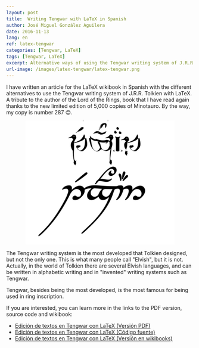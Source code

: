```yaml
---
layout: post
title:  Writing Tengwar with LaTeX in Spanish
author: José Miguel González Aguilera
date: 2016-11-13
lang: en
ref: latex-tengwar
categories: [Tengwar, LaTeX]
tags: [Tengwar, LaTeX]
excerpt: Alternative ways of using the Tengwar writing system of J.R.R. Tolkien with LaTeX. A tribute to the author of the Lord of the Rings, book that I have read again thanks to the new limited edition of 5,000 copies of Minotauro. By the way, my copy is number 287 &#128522;.
url-image: /images/latex-tengwar/latex-tengwar.png
---
```


I have written an article for the LaTeX wikibook in Spanish with the different alternatives to use the Tengwar writing system of J.R.R. Tolkien with LaTeX.
A tribute to the author of the Lord of the Rings, book that I have read again thanks to the new limited edition of 5,000 copies of Minotauro. By the way, my copy is number 287 &#128522;.

<img src="/images/latex-tengwar/latex-tengwar.png" style="display:block;margin-left:auto; margin-right:auto;" width="400px"/>

The Tengwar writing system is the most developed that Tolkien designed, but not the only one. This is what many people call "Elvish", but it is not. Actually, in the world of Tolkien there are several Elvish languages, and can be written in alphabetic writing and in "invented" writing systems such as Tengwar.

Tengwar, besides being the most developed, is the most famous for being used in ring inscription.

If you are interested, you can learn more in the links to the PDF version, source code and wikibook:

  * [Edición de textos en Tengwar con LaTeX (Versión PDF)](/files/latex_tengwar/latex_tengwar.pdf)
  * [Edición de textos en Tengwar con LaTeX (Código fuente)](/files/latex_tengwar/latex_tengwar_tex.zip)
  * [Edición de textos en Tengwar con LaTeX (Versión en wikibooks)](http://es.wikibooks.org/wiki/Manual_de_LaTeX/Otros/Edici%C3%B3n_de_textos_en_tengwar)
  
  
